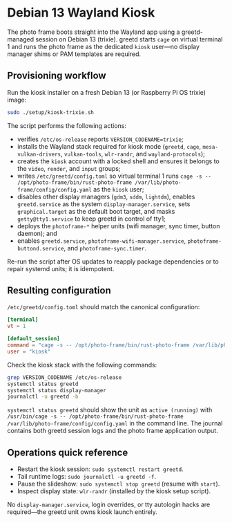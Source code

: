 # Debian 13 Wayland Kiosk

The photo frame boots straight into the Wayland app using a greetd-managed
session on Debian 13 (trixie). greetd starts `cage` on virtual terminal 1 and
runs the photo frame as the dedicated `kiosk` user—no display manager shims or
PAM templates are required.

## Provisioning workflow

Run the kiosk installer on a fresh Debian 13 (or Raspberry Pi OS trixie)
image:

```bash
sudo ./setup/kiosk-trixie.sh
```

The script performs the following actions:

- verifies `/etc/os-release` reports `VERSION_CODENAME=trixie`;
- installs the Wayland stack required for kiosk mode (`greetd`, `cage`,
  `mesa-vulkan-drivers`, `vulkan-tools`, `wlr-randr`, and
  `wayland-protocols`);
- creates the `kiosk` account with a locked shell and ensures it belongs to the
  `video`, `render`, and `input` groups;
- writes `/etc/greetd/config.toml` so virtual terminal 1 runs
  `cage -s -- /opt/photo-frame/bin/rust-photo-frame /var/lib/photo-frame/config/config.yaml` as the `kiosk` user;
- disables other display managers (`gdm3`, `sddm`, `lightdm`), enables
  `greetd.service` as the system `display-manager.service`, sets
  `graphical.target` as the default boot target, and masks `getty@tty1.service`
  to keep greetd in control of tty1;
- deploys the `photoframe-*` helper units (wifi manager, sync timer, button
  daemon); and
- enables `greetd.service`, `photoframe-wifi-manager.service`,
  `photoframe-buttond.service`, and `photoframe-sync.timer`.

Re-run the script after OS updates to reapply package dependencies or to repair
systemd units; it is idempotent.

## Resulting configuration

`/etc/greetd/config.toml` should match the canonical configuration:

```toml
[terminal]
vt = 1

[default_session]
command = "cage -s -- /opt/photo-frame/bin/rust-photo-frame /var/lib/photo-frame/config/config.yaml"
user = "kiosk"
```

Check the kiosk stack with the following commands:

```bash
grep VERSION_CODENAME /etc/os-release
systemctl status greetd
systemctl status display-manager
journalctl -u greetd -b
```

`systemctl status greetd` should show the unit as `active (running)` with
`/usr/bin/cage -s -- /opt/photo-frame/bin/rust-photo-frame /var/lib/photo-frame/config/config.yaml` in the command line. The journal
contains both greetd session logs and the photo frame application output.

## Operations quick reference

- Restart the kiosk session: `sudo systemctl restart greetd`.
- Tail runtime logs: `sudo journalctl -u greetd -f`.
- Pause the slideshow: `sudo systemctl stop greetd` (resume with `start`).
- Inspect display state: `wlr-randr` (installed by the kiosk setup script).

No `display-manager.service`, login overrides, or tty autologin hacks are
required—the greetd unit owns kiosk launch entirely.
